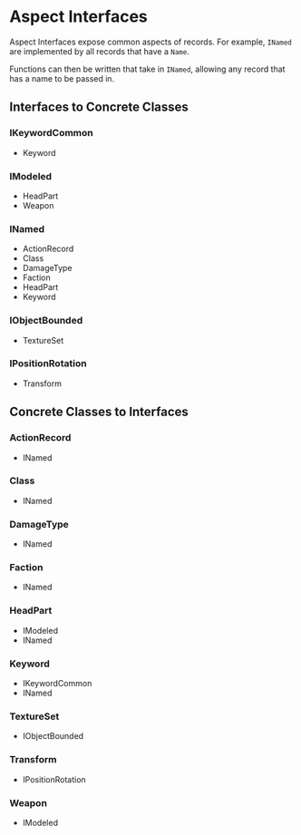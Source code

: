 # Aspect Interfaces
Aspect Interfaces expose common aspects of records.  For example, `INamed` are implemented by all records that have a `Name`.

Functions can then be written that take in `INamed`, allowing any record that has a name to be passed in.
## Interfaces to Concrete Classes
### IKeywordCommon
- Keyword
### IModeled
- HeadPart
- Weapon
### INamed
- ActionRecord
- Class
- DamageType
- Faction
- HeadPart
- Keyword
### IObjectBounded
- TextureSet
### IPositionRotation
- Transform
## Concrete Classes to Interfaces
### ActionRecord
- INamed
### Class
- INamed
### DamageType
- INamed
### Faction
- INamed
### HeadPart
- IModeled
- INamed
### Keyword
- IKeywordCommon
- INamed
### TextureSet
- IObjectBounded
### Transform
- IPositionRotation
### Weapon
- IModeled
